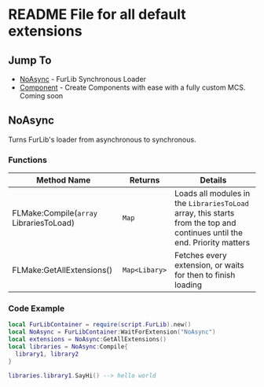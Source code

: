 # README File for all default extensions

## Jump To
* [NoAsync](https://github.com/FilteredDev/FurLib/tree/main/extensions#noasync) - FurLib Synchronous Loader
* [Component]() - Create Components with ease with a fully custom MCS. Coming soon

## NoAsync

Turns FurLib's loader from asynchronous to synchronous.

### Functions
|Method Name|Returns|Details|
|-|-|-|
|FLMake:Compile(``array`` LibrariesToLoad)|``Map``|Loads all modules in the ``LibrariesToLoad`` array, this starts from the top and continues until the end. Priority matters|
|FLMake:GetAllExtensions()|``Map<Libary>``|Fetches every extension, or waits for then to finish loading|

### Code Example
```lua
local FurLibContainer = require(script.FurLib).new()
local NoAsync = FurLibContainer:WaitForExtension("NoAsync")
local extensions = NoAsync:GetAllExtensions()
local libraries = NoAsync:Compile{
  library1, library2
}

libraries.library1.SayHi() --> hello world
```

